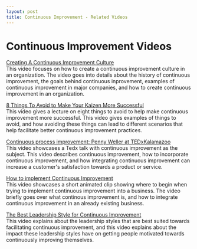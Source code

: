 ```yaml
---
layout: post
title: Continuous Improvement - Related Videos
---
```


# Continuous Improvement Videos

[Creating A Continuous Improvement Culture](https://www.youtube.com/watch?v=KyhR9hvMlPw)  
This video focuses on how to create a continuous improvement culture in an organization. 
The video goes into details about the history of continuous improvement, the goals behind
continuous inprovement, examples of continuous improvement in major companies, and how to
create continuous improvement in an organization.  


[8 Things To Avoid to Make Your Kaizen More Successful](https://www.youtube.com/watch?v=yeLZSEQW3pE)  
This video gives a lecture on eight things to avoid to help make continuous improvement more successful.
This video gives examples of things to avoid, and how avoiding these things can lead to different 
scenarios that help facilitate better continuous improvement practices.  


[Continuous process improvement: Penny Weller at TEDxKalamazoo](https://www.youtube.com/watch?v=1hvprBVWn3M)  
This video showcases a Tedx talk with continuous improvement as the subject. This video describes continuous 
improvement, how to incorporate continuous improvement, and how integrating continuous improvement can increase
a customer's satisfaction towards a product or service.  


[How to implement Continuous Improvement](https://www.youtube.com/watch?v=UgAHWhwIyMI)  
This video showcases a short animated clip showing where to begin when trying to implement continuous improvement into a
business. The video briefly goes over what continous improvement is, and how to integrate continuous improvement
in an already existing business.  


[The Best Leadership Style for Continuous Improvement](https://www.youtube.com/watch?v=VsK--Fs5I40)  
This video explains about the leadership styles that are best suited towards facilitating continuous improvement, 
and this video explains about the impact these leadership styles have on getting people motivated towards continuously
improving themselves.  


